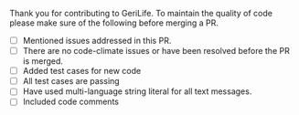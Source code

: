 Thank you for contributing to GeriLife. To maintain the quality of code please make sure of the following before merging a PR.
- [ ] Mentioned issues addressed in this PR.
- [ ] There are no code-climate issues or have been resolved before the PR is merged.
- [ ] Added test cases for new code
- [ ] All test cases are passing
- [ ] Have used multi-language string literal for all text messages.
- [ ] Included code comments

